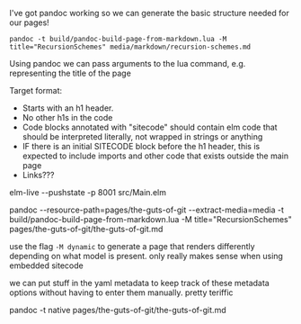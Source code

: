I've got pandoc working so we can generate the basic structure needed for our pages!

```
pandoc -t build/pandoc-build-page-from-markdown.lua -M title="RecursionSchemes" media/markdown/recursion-schemes.md
```

Using pandoc we can pass arguments to the lua command, e.g. representing the title of the page

Target format:

- Starts with an h1 header.
- No other h1s in the code
- Code blocks annotated with "sitecode" should contain elm code that should be interpreted literally, not wrapped in strings or anything
- IF there is an initial SITECODE block before the h1 header, this is expected to include imports and other code that exists outside the main page
- Links???


elm-live --pushstate -p 8001 src/Main.elm                                                


pandoc --resource-path=pages/the-guts-of-git --extract-media=media -t build/pandoc-build-page-from-markdown.lua -M title="RecursionSchemes" pages/the-guts-of-git/the-guts-of-git.md

use the flag `-M dynamic` to generate a page that renders differently depending on what model is present. only really makes sense when using embedded sitecode

we can put stuff in the yaml metadata to keep track of these metadata options without having to enter them manually. pretty teriffic

pandoc -t native pages/the-guts-of-git/the-guts-of-git.md